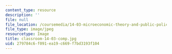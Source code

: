 ```yaml
---
content_type: resource
description: ''
file: null
file_location: /coursemedia/14-03-microeconomic-theory-and-public-policy-fall-2016/279784c6f091ea19c669f7bd3193f104_classroom-14-03-comp.jpg
file_type: image/jpeg
resourcetype: Image
title: classroom-14-03-comp.jpg
uid: 279784c6-f091-ea19-c669-f7bd3193f104
---
```

